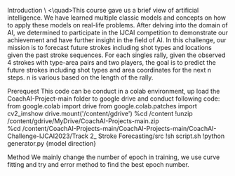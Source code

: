 Introduction \\
<\quad>This course gave us a brief view of artificial intelligence. We have learned multiple classic models and concepts on how to apply these models on real-life problems. After delving into the domain of AI, we determined to participate in the IJCAI competition to demonstrate our achievement and have further insight in the field of AI.
    In this challenge, our mission is to forecast future strokes including shot types and locations given the past stroke sequences. For each singles rally, given the observed 4 strokes with type-area pairs and two players, the goal is to predict the future strokes including shot types and area coordinates for the next n steps. n is various based on the length of the rally.

Prerequest
    This code can be conduct in a colab environment, up load the CoachAI-Project-main folder to google drive and conduct following code:
    from google.colab import drive
    from google.colab.patches import cv2_imshow
    drive.mount('/content/gdrive')
    %cd /content
    !unzip /content/gdrive/MyDrive/CoachAI-Projects-main.zip  
    %cd /content/CoachAI-Projects-main/CoachAI-Projects-main/CoachAI-Challenge-IJCAI2023/Track 2_ Stroke Forecasting/src
    !sh script.sh
    !python generator.py {model direction}
   
Method
    We mainly change the number of epoch in training, we use curve fitting and try and error method to find the best epoch number.
